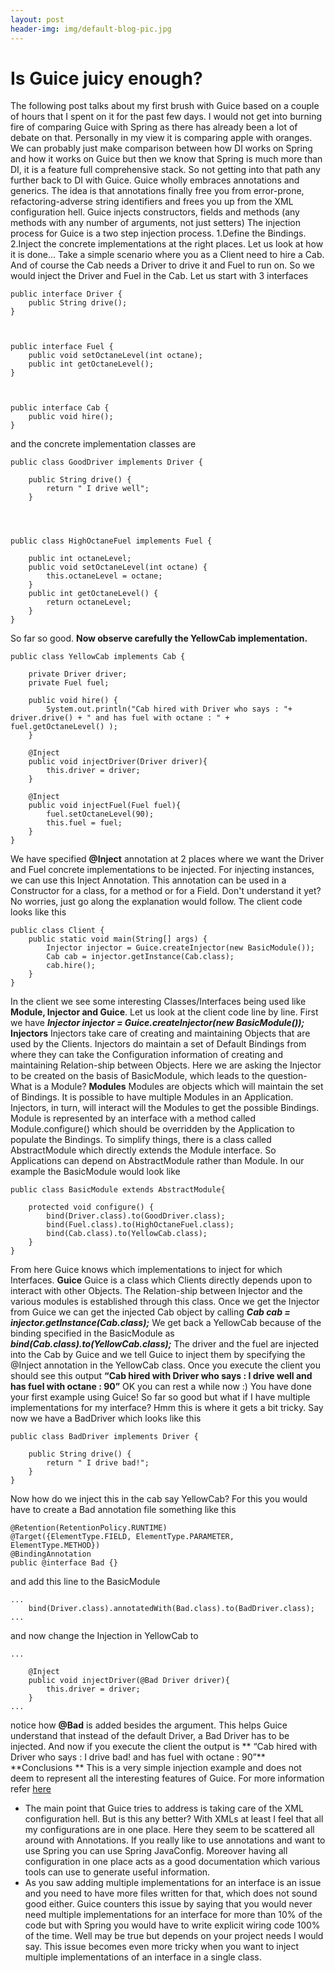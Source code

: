 ```yaml
---
layout: post
header-img: img/default-blog-pic.jpg
---
```


# Is Guice juicy enough?

The following post talks about my first brush with Guice based on a couple of hours that I spent on it for the past few days. I would not get into burning fire of comparing Guice with Spring as there has already been a lot of debate on that. Personally in my view it is comparing apple with oranges. We can probably just make comparison between how DI works on Spring and how it works on Guice but then we know that Spring is much more than DI, it is a feature full comprehensive stack. So not getting into that path any further back to DI with Guice. Guice wholly embraces annotations and generics. The idea is that annotations finally free you from error-prone, refactoring-adverse string identifiers and frees you up from the XML configuration hell. Guice injects constructors, fields and methods (any methods with any number of arguments, not just setters) The injection process for Guice is a two step injection process. 1.Define the Bindings. 2.Inject the concrete implementations at the right places. Let us look at how it is done...  Take a simple scenario where you as a Client need to hire a Cab. And of course the Cab needs a Driver to drive it and Fuel to run on. So we would inject the Driver and Fuel in the Cab. Let us start with 3 interfaces 
    
    
    public interface Driver {
    	public String drive();
    }
    
    
    
    public interface Fuel {
    	public void setOctaneLevel(int octane);
    	public int getOctaneLevel();
    }
    
    
    
    public interface Cab {
    	public void hire();
    }
    

and the concrete implementation classes are 
    
    
    public class GoodDriver implements Driver {
    
    	public String drive() {
    		return " I drive well";
    	}
    
    
    
    
    public class HighOctaneFuel implements Fuel {
    
    	public int octaneLevel;
    	public void setOctaneLevel(int octane) {
    		this.octaneLevel = octane;
    	}
    	public int getOctaneLevel() {
    		return octaneLevel;
    	}
    }
    

So far so good. **Now observe carefully the YellowCab implementation.**
    
    
    public class YellowCab implements Cab {
    
    	private Driver driver;
    	private Fuel fuel;
    
    	public void hire() {
    		System.out.println("Cab hired with Driver who says : "+ driver.drive() + " and has fuel with octane : " + fuel.getOctaneLevel() );
    	}
    
    	@Inject
    	public void injectDriver(Driver driver){
    		this.driver = driver;
    	}
    
    	@Inject
    	public void injectFuel(Fuel fuel){
    		fuel.setOctaneLevel(90);
    		this.fuel = fuel;
    	}
    }
    

We have specified **@Inject** annotation at 2 places where we want the Driver and Fuel concrete implementations to be injected. For injecting instances, we can use this Inject Annotation. This annotation can be used in a Constructor for a class, for a method or for a Field. Don't understand it yet? No worries, just go along the explanation would follow. The client code looks like this 
    
    
    public class Client {
    	public static void main(String[] args) {
    		Injector injector = Guice.createInjector(new BasicModule());
    		Cab cab = injector.getInstance(Cab.class);
    		cab.hire();
    	}
    }
    

In the client we see some interesting Classes/Interfaces being used like **Module, Injector and Guice**. Let us look at the client code line by line. First we have _**Injector injector = Guice.createInjector(new BasicModule());**_ **Injectors** Injectors take care of creating and maintaining Objects that are used by the Clients. Injectors do maintain a set of Default Bindings from where they can take the Configuration information of creating and maintaining Relation-ship between Objects. Here we are asking the Injector to be created on the basis of BasicModule, which leads to the question- What is a Module? **Modules** Modules are objects which will maintain the set of Bindings. It is possible to have multiple Modules in an Application. Injectors, in turn, will interact will the Modules to get the possible Bindings. Module is represented by an interface with a method called Module.configure() which should be overridden by the Application to populate the Bindings. To simplify things, there is a class called AbstractModule which directly extends the Module interface. So Applications can depend on AbstractModule rather than Module. In our example the BasicModule would look like 
    
    
    public class BasicModule extends AbstractModule{
    
    	protected void configure() {
    		bind(Driver.class).to(GoodDriver.class);
    		bind(Fuel.class).to(HighOctaneFuel.class);
    		bind(Cab.class).to(YellowCab.class);
    	}
    }
    

From here Guice knows which implementations to inject for which Interfaces. **Guice** Guice is a class which Clients directly depends upon to interact with other Objects. The Relation-ship between Injector and the various modules is established through this class. Once we get the Injector from Guice we can get the injected Cab object by calling _**Cab cab = injector.getInstance(Cab.class);**_ We get back a YellowCab because of the binding specified in the BasicModule as _**bind(Cab.class).to(YellowCab.class);**_ The driver and the fuel are injected into the Cab by Guice and we tell Guice to inject them by specifying the @Inject annotation in the YellowCab class. Once you execute the client you should see this output **“Cab hired with Driver who says : I drive well and has fuel with octane : 90”** OK you can rest a while now :) You have done your first example using Guice! So far so good but what if I have multiple implementations for my interface? Hmm this is where it gets a bit tricky. Say now we have a BadDriver which looks like this 
    
    
    public class BadDriver implements Driver {
    
    	public String drive() {
    		return " I drive bad!";
    	}
    }
    

Now how do we inject this in the cab say YellowCab? For this you would have to create a Bad annotation file something like this 
    
    
    @Retention(RetentionPolicy.RUNTIME)
    @Target({ElementType.FIELD, ElementType.PARAMETER, ElementType.METHOD})
    @BindingAnnotation
    public @interface Bad {}
    

and add this line to the BasicModule 
    
    
    ...
    	bind(Driver.class).annotatedWith(Bad.class).to(BadDriver.class);
    ...
    

and now change the Injection in YellowCab to 
    
    
    ...
    
    	@Inject
    	public void injectDriver(@Bad Driver driver){
    		this.driver = driver;
    	}
    ...
    

notice how **@Bad** is added besides the argument. This helps Guice understand that instead of the default Driver, a Bad Driver has to be injected. And now if you execute the client the output is ** “Cab hired with Driver who says : I drive bad! and has fuel with octane : 90”** **Conclusions ** This is a very simple injection example and does not deem to represent all the interesting features of Guice. For more information refer [here ](http://code.google.com/p/google-guice/)

  * The main point that Guice tries to address is taking care of the XML configuration hell. But is this any better? With XMLs at least I feel that all my configurations are in one place. Here they seem to be scattered all around with Annotations. If you really like to use annotations and want to use Spring you can use Spring JavaConfig. Moreover having all configuration in one place acts as a good documentation which various tools can use to generate useful information.
  * As you saw adding multiple implementations for an interface is an issue and you need to have more files written for that, which does not sound good either. Guice counters this issue by saying that you would never need multiple implementations for an interface for more than 10% of the code but with Spring you would have to write explicit wiring code 100% of the time. Well may be true but depends on your project needs I would say. This issue becomes even more tricky when you want to inject multiple implementations of an interface in a single class.